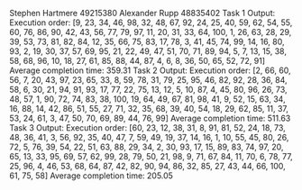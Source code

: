 Stephen Hartmere 49215380
Alexander Rupp 48835402
Task 1 Output:
Execution order: [9, 23, 34, 46, 98, 32, 48, 67, 92, 24, 25, 40, 59, 62, 54, 55, 60, 76, 86, 90, 42, 43, 56, 77, 79, 97, 11, 20, 31, 33, 64, 100, 1, 26, 63, 28, 29, 39, 53, 73, 81, 82, 84, 12, 35, 66, 75, 83, 17, 78, 3, 41, 45, 74, 99, 14, 16, 80, 93, 2, 19, 30, 37, 57, 69, 95, 21, 22, 49, 47, 51, 70, 71, 89, 94, 5, 7, 13, 15, 38, 58, 68, 96, 10, 18, 27, 61, 85, 88, 44, 87, 4, 6, 8, 36, 50, 65, 52, 72, 91]
Average completion time: 359.31
Task 2 Output:
Execution order: [2, 66, 60, 56, 7, 20, 43, 97, 23, 65, 33, 8, 59, 78, 31, 79, 25, 95, 46, 82, 92, 28, 36, 84, 58, 6, 30, 21, 94, 91, 93, 17, 77, 22, 75, 13, 12, 5, 10, 87, 4, 45, 80, 96, 26, 73, 48, 57, 1, 90, 72, 74, 83, 38, 100, 19, 64, 49, 67, 81, 98, 41, 9, 52, 15, 63, 34, 16, 88, 14, 42, 86, 51, 55, 27, 71, 32, 35, 68, 39, 40, 54, 18, 29, 62, 85, 11, 37, 53, 24, 61, 3, 47, 50, 70, 69, 89, 44, 76, 99]
Average completion time: 511.63
Task 3 Output:
Execution order: [60, 23, 12, 38, 31, 8, 91, 81, 52, 24, 18, 73, 48, 36, 41, 3, 56, 92, 35, 40, 47, 7, 59, 49, 19, 37, 14, 16, 1, 10, 55, 45, 80, 26, 72, 5, 76, 39, 54, 22, 51, 63, 88, 29, 34, 2, 30, 93, 17, 15, 89, 83, 74, 97, 20, 65, 13, 33, 95, 69, 57, 62, 99, 28, 79, 50, 21, 98, 9, 71, 67, 84, 11, 70, 6, 78, 77, 25, 96, 4, 46, 53, 68, 64, 87, 42, 82, 90, 94, 86, 32, 85, 27, 43, 44, 66, 100, 61, 75, 58]
Average completion time: 205.05
